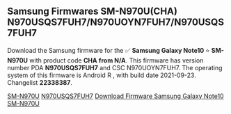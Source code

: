<h2>Samsung Firmwares SM-N970U(CHA) N970USQS7FUH7/N970UOYN7FUH7/N970USQS7FUH7</h2>
Download the Samsung firmware for the ✅ <strong>Samsung Galaxy Note10 </strong> ⭐ <strong>SM-N970U</strong> with product code <strong>CHA</strong> <strong> from N/A</strong>. This firmware has version number PDA <strong>N970USQS7FUH7</strong> and CSC N970UOYN7FUH7. The operating system of this firmware is Android R , with build date 2021-09-23. Changelist <strong>22338387</strong>.


[SM-N970U](https://samfirm.shop/samsung/model/SM-N970U)
[N970USQS7FUH7](https://samfirm.shop/samsung/pda/N970USQS7FUH7)
[Download Firmware Samsung Galaxy Note10 SM-N970U](https://samfirm.shop/samsung/firmware/458437)
